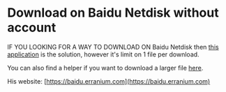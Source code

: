 # Download on Baidu Netdisk without account

IF YOU LOOKING FOR A WAY TO DOWNLOAD ON Baidu Netdisk then [this application](https://www.uy5.net/ode/) is the solution, however it's limit on 1 file per download.

You can also find a helper if you want to download a larger file [here](https://gist.github.com/imneonizer/1e55dfd86274a3bb1de48435b52c5b12#gistcomment-5243178).

His website: [https://baidu.erranium.com](https://baidu.erranium.com)
